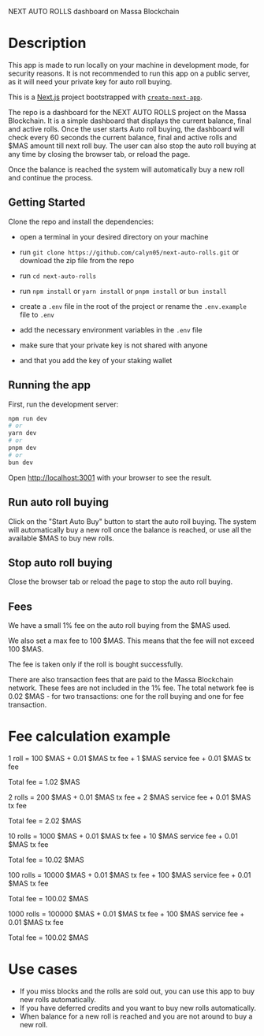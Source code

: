 NEXT AUTO ROLLS dashboard on Massa Blockchain

# Description

This app is made to run locally on your machine in development mode, for security reasons. It is not recommended to run this app on a public server, as it will need your private key for auto roll buying.

This is a [Next.js](https://nextjs.org/) project bootstrapped with [`create-next-app`](https://github.com/vercel/next.js/tree/canary/packages/create-next-app).

The repo is a dashboard for the NEXT AUTO ROLLS project on the Massa Blockchain. It is a simple dashboard that displays the current balance, final and active rolls. Once the user starts Auto roll buying, the dashboard will check every 60 seconds the current balance, final and active rolls and $MAS amount till next roll buy. The user can also stop the auto roll buying at any time by closing the browser tab, or reload the page.

Once the balance is reached the system will automatically buy a new roll and continue the process.

## Getting Started

Clone the repo and install the dependencies:

- open a terminal in your desired directory on your machine
- run `git clone https://github.com/calyn05/next-auto-rolls.git` or download the zip file from the repo
- run `cd next-auto-rolls`
- run `npm install` or `yarn install` or `pnpm install` or `bun install`

- create a `.env` file in the root of the project or rename the `.env.example` file to `.env`
- add the necessary environment variables in the `.env` file
- make sure that your private key is not shared with anyone
- and that you add the key of your staking wallet

## Running the app

First, run the development server:

```bash
npm run dev
# or
yarn dev
# or
pnpm dev
# or
bun dev
```

Open [http://localhost:3001](http://localhost:3001) with your browser to see the result.

## Run auto roll buying

Click on the "Start Auto Buy" button to start the auto roll buying. The system will automatically buy a new roll once the balance is reached, or use all the available $MAS to buy new rolls.

## Stop auto roll buying

Close the browser tab or reload the page to stop the auto roll buying.

## Fees

We have a small 1% fee on the auto roll buying from the $MAS used.

We also set a max fee to 100 $MAS. This means that the fee will not exceed 100 $MAS.

The fee is taken only if the roll is bought successfully.

There are also transaction fees that are paid to the Massa Blockchain network. These fees are not included in the 1% fee. The total network fee is 0.02 $MAS - for two transactions: one for the roll buying and one for fee transaction.

# Fee calculation example

1 roll = 100 $MAS + 0.01 $MAS tx fee + 1 $MAS service fee + 0.01 $MAS tx fee

Total fee = 1.02 $MAS

2 rolls = 200 $MAS + 0.01 $MAS tx fee + 2 $MAS service fee + 0.01 $MAS tx fee

Total fee = 2.02 $MAS

10 rolls = 1000 $MAS + 0.01 $MAS tx fee + 10 $MAS service fee + 0.01 $MAS tx fee

Total fee = 10.02 $MAS

100 rolls = 10000 $MAS + 0.01 $MAS tx fee + 100 $MAS service fee + 0.01 $MAS tx fee

Total fee = 100.02 $MAS

1000 rolls = 100000 $MAS + 0.01 $MAS tx fee + 100 $MAS service fee + 0.01 $MAS tx fee

Total fee = 100.02 $MAS

# Use cases

- If you miss blocks and the rolls are sold out, you can use this app to buy new rolls automatically.
- If you have deferred credits and you want to buy new rolls automatically.
- When balance for a new roll is reached and you are not around to buy a new roll.
